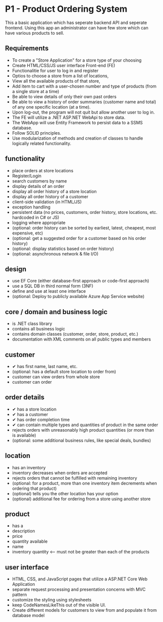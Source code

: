 # P1 - Product Ordering System
This a basic application which has seperate backend API and seperate frontend. Using this app an administrator can have few store which can have various products to sell.
## Requirements

- To create a "Store Application" for a store type of your choosing
- Create HTML/CSS/JS user interface Front-end (FE)
- Functionalitie for user to log in and register
- Optios to choose a store from a list of locations,
- View all the available products of that store,
- Add item to cart with a user-chosen number and type of products (from a single store at a time)
- Be able to view details of only their own past orders
- Be able to view a history of order summaries (customer name and total) of any one specific location (at a time).
- Upon log-out, the program will not quit but allow another user to log in.
- The FE will utilize a .NET ASP.NET WebApi to store data.
- The WebApp will use Entity Framework to persist data to a SSMS database.
- Follow SOLID principles.
- Use modularization of methods and creation of classes to handle logically related functionality.

## functionality

- place orders at store locations
- Register/Login
- search customers by name
- display details of an order
- display all order history of a store location
- display all order history of a customer
- client-side validation (in HTML/JS)
- exception handling
- persistent data (no prices, customers, order history, store locations, etc. hardcoded in C# or JS)
- logging where appropriate
- (optional: order history can be sorted by earliest, latest, cheapest, most expensive, etc)
- (optional: get a suggested order for a customer based on his order history)
- (optional: display statistics based on order history)
- (optional: asynchronous network & file I/O)

## design

- use EF Core (either database-first approach or code-first approach)
- use a SQL DB in third normal form (3NF)
- define and use at least one interface
- (optional: Deploy to publicly available Azure App Service website)

## core / domain and business logic

- is .NET class library
- contains all business logic
- contains domain classes (customer, order, store, product, etc.)
- documentation with XML comments on all public types and members

## customer

- ✔ has first name, last name, etc.
- (optional: has a default store location to order from)
- customer can view orders from whole store
- customer can order

## order details

- ✔ has a store location
- ✔ has a customer
- ✔ has order completion time
- ✔ can contain multiple types and quantities of product in the same order
- rejects orders with unreasonably high product quantities (or more than is available)
- (optional: some additional business rules, like special deals, bundles)

## location

- has an inventory
- inventory decreases when orders are accepted
- rejects orders that cannot be fulfilled with remaining inventory
- (optional: for a product, more than one inventory item decrements when ordering that product)
- (optional) tells you the other location has your option
- (optional) additional fee for ordering from a store using another store

## product

- has a
- description
- price
- quantity available
- name
- inventory quantity <-- must not be greater than each of the products

## user interface

- HTML, CSS, and JavaScript pages that utilize a ASP.NET Core Web Application
- separate request processing and presentation concerns with MVC pattern
- customize the styling using stylesheets
- keep CodeNamesLikeThis out of the visible UI.
- Create different models for customers to view from and populate it from database model
